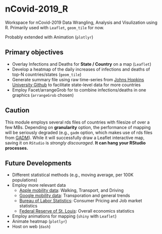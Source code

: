 # nCovid-2019_R

Workspace for nCovid-2019 Data Wrangling, Analysis and Visulization using R.
Primarily used with `Leaflet`, `geom_tile` for now.

Probably extended with Animation (`plotlyr`)

## Primary objectives
* Overlay Infections and Deaths for **State / Country** on a map (`Leaflet`)
* Develop a heatmap of the daily increases of infections and deaths of top-N countries/states (`geom_tile`)
* Generate summary file using raw time-series from [Johns Hopkins University Github](https://github.com/CSSEGISandData/COVID-19) to facilitate state-level data for more countries
* Employ Facet/arrangeGrob for to combine infections/deaths in one graphics (`arrangeGrob` chosen)

## Caution
This module employs several rds files of countries with filesize of over a few MBs. Depending on **granularity** option, the performance of mapping will be seriously degraded (e.g., `gadm` option, which makes use of rds files from [GADM](http://gadm.org/download_world.html)). While it will successfully draw a Leaflet interactive map, saving it on `RStudio` is *strongly discouraged*. **It can hang your RStudio processes.**

## Future Developments
* Different statistical methods (e.g., moving average, per 100K populations)
* Employ more relevant data
  * [Apple mobility data](http://apple.com/covid19/mobility): Walking, Transport, and Driving
  * [Google mobility data](https://www.google.com/covid19/mobility/): Transporation and general trends
  * [Bureau of Labor Statistics](https://www.bls.gov/covid19/home.htm): Consumer Pricing and Job market statistics
  * [Federal Reserve of St. Louis](https://research.stlouisfed.org/resources/covid-19/): Overall economics statistics
* Employ animations for mapping (`shiny` with `Leaflet`)
* Animate heatmap (`plotlyr`)
* Host on web (`dash`)
